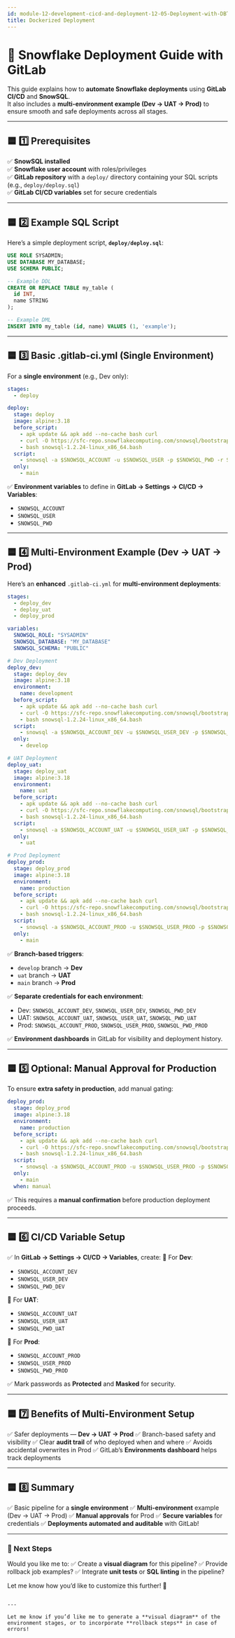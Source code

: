 ```yaml
---
id: module-12-development-cicd-and-deployment-12-05-Deployment-with-DBT-in-Docker
title: Dockerized Deployment
---
```


# 🚀 Snowflake Deployment Guide with GitLab

This guide explains how to **automate Snowflake deployments** using **GitLab CI/CD** and **SnowSQL**.  
It also includes a **multi-environment example (Dev → UAT → Prod)** to ensure smooth and safe deployments across all stages.

---

## 🟦 1️⃣ Prerequisites

✅ **SnowSQL installed**  
✅ **Snowflake user account** with roles/privileges  
✅ **GitLab repository** with a `deploy/` directory containing your SQL scripts (e.g., `deploy/deploy.sql`)  
✅ **GitLab CI/CD variables** set for secure credentials

---

## 🟦 2️⃣ Example SQL Script

Here’s a simple deployment script, **`deploy/deploy.sql`**:

```sql
USE ROLE SYSADMIN;
USE DATABASE MY_DATABASE;
USE SCHEMA PUBLIC;

-- Example DDL
CREATE OR REPLACE TABLE my_table (
  id INT,
  name STRING
);

-- Example DML
INSERT INTO my_table (id, name) VALUES (1, 'example');
````

---

## 🟦 3️⃣ Basic .gitlab-ci.yml (Single Environment)

For a **single environment** (e.g., Dev only):

```yaml
stages:
  - deploy

deploy:
  stage: deploy
  image: alpine:3.18
  before_script:
    - apk update && apk add --no-cache bash curl
    - curl -O https://sfc-repo.snowflakecomputing.com/snowsql/bootstrap/1.2/linux_x86_64/snowsql-1.2.24-linux_x86_64.bash
    - bash snowsql-1.2.24-linux_x86_64.bash
  script:
    - snowsql -a $SNOWSQL_ACCOUNT -u $SNOWSQL_USER -p $SNOWSQL_PWD -r SYSADMIN -d MY_DATABASE -s PUBLIC -f deploy/deploy.sql -o exit_on_error=true
  only:
    - main
```

✅ **Environment variables** to define in **GitLab → Settings → CI/CD → Variables**:

* `SNOWSQL_ACCOUNT`
* `SNOWSQL_USER`
* `SNOWSQL_PWD`

---

## 🟦 4️⃣ Multi-Environment Example (Dev → UAT → Prod)

Here’s an **enhanced** `.gitlab-ci.yml` for **multi-environment deployments**:

```yaml
stages:
  - deploy_dev
  - deploy_uat
  - deploy_prod

variables:
  SNOWSQL_ROLE: "SYSADMIN"
  SNOWSQL_DATABASE: "MY_DATABASE"
  SNOWSQL_SCHEMA: "PUBLIC"

# Dev Deployment
deploy_dev:
  stage: deploy_dev
  image: alpine:3.18
  environment:
    name: development
  before_script:
    - apk update && apk add --no-cache bash curl
    - curl -O https://sfc-repo.snowflakecomputing.com/snowsql/bootstrap/1.2/linux_x86_64/snowsql-1.2.24-linux_x86_64.bash
    - bash snowsql-1.2.24-linux_x86_64.bash
  script:
    - snowsql -a $SNOWSQL_ACCOUNT_DEV -u $SNOWSQL_USER_DEV -p $SNOWSQL_PWD_DEV -r $SNOWSQL_ROLE -d $SNOWSQL_DATABASE -s $SNOWSQL_SCHEMA -f deploy/deploy.sql -o exit_on_error=true
  only:
    - develop

# UAT Deployment
deploy_uat:
  stage: deploy_uat
  image: alpine:3.18
  environment:
    name: uat
  before_script:
    - apk update && apk add --no-cache bash curl
    - curl -O https://sfc-repo.snowflakecomputing.com/snowsql/bootstrap/1.2/linux_x86_64/snowsql-1.2.24-linux_x86_64.bash
    - bash snowsql-1.2.24-linux_x86_64.bash
  script:
    - snowsql -a $SNOWSQL_ACCOUNT_UAT -u $SNOWSQL_USER_UAT -p $SNOWSQL_PWD_UAT -r $SNOWSQL_ROLE -d $SNOWSQL_DATABASE -s $SNOWSQL_SCHEMA -f deploy/deploy.sql -o exit_on_error=true
  only:
    - uat

# Prod Deployment
deploy_prod:
  stage: deploy_prod
  image: alpine:3.18
  environment:
    name: production
  before_script:
    - apk update && apk add --no-cache bash curl
    - curl -O https://sfc-repo.snowflakecomputing.com/snowsql/bootstrap/1.2/linux_x86_64/snowsql-1.2.24-linux_x86_64.bash
    - bash snowsql-1.2.24-linux_x86_64.bash
  script:
    - snowsql -a $SNOWSQL_ACCOUNT_PROD -u $SNOWSQL_USER_PROD -p $SNOWSQL_PWD_PROD -r $SNOWSQL_ROLE -d $SNOWSQL_DATABASE -s $SNOWSQL_SCHEMA -f deploy/deploy.sql -o exit_on_error=true
  only:
    - main
```

✅ **Branch-based triggers**:

* `develop` branch → **Dev**
* `uat` branch → **UAT**
* `main` branch → **Prod**

✅ **Separate credentials for each environment**:

* Dev: `SNOWSQL_ACCOUNT_DEV`, `SNOWSQL_USER_DEV`, `SNOWSQL_PWD_DEV`
* UAT: `SNOWSQL_ACCOUNT_UAT`, `SNOWSQL_USER_UAT`, `SNOWSQL_PWD_UAT`
* Prod: `SNOWSQL_ACCOUNT_PROD`, `SNOWSQL_USER_PROD`, `SNOWSQL_PWD_PROD`

✅ **Environment dashboards** in GitLab for visibility and deployment history.

---

## 🟦 5️⃣ Optional: Manual Approval for Production

To ensure **extra safety in production**, add manual gating:

```yaml
deploy_prod:
  stage: deploy_prod
  image: alpine:3.18
  environment:
    name: production
  before_script:
    - apk update && apk add --no-cache bash curl
    - curl -O https://sfc-repo.snowflakecomputing.com/snowsql/bootstrap/1.2/linux_x86_64/snowsql-1.2.24-linux_x86_64.bash
    - bash snowsql-1.2.24-linux_x86_64.bash
  script:
    - snowsql -a $SNOWSQL_ACCOUNT_PROD -u $SNOWSQL_USER_PROD -p $SNOWSQL_PWD_PROD -r $SNOWSQL_ROLE -d $SNOWSQL_DATABASE -s $SNOWSQL_SCHEMA -f deploy/deploy.sql -o exit_on_error=true
  only:
    - main
  when: manual
```

✅ This requires a **manual confirmation** before production deployment proceeds.

---

## 🟦 6️⃣ CI/CD Variable Setup

✅ In **GitLab → Settings → CI/CD → Variables**, create:
🔐 For **Dev**:

* `SNOWSQL_ACCOUNT_DEV`
* `SNOWSQL_USER_DEV`
* `SNOWSQL_PWD_DEV`

🔐 For **UAT**:

* `SNOWSQL_ACCOUNT_UAT`
* `SNOWSQL_USER_UAT`
* `SNOWSQL_PWD_UAT`

🔐 For **Prod**:

* `SNOWSQL_ACCOUNT_PROD`
* `SNOWSQL_USER_PROD`
* `SNOWSQL_PWD_PROD`

✅ Mark passwords as **Protected** and **Masked** for security.

---

## 🟦 7️⃣ Benefits of Multi-Environment Setup

✅ Safer deployments — **Dev → UAT → Prod**
✅ Branch-based safety and visibility
✅ Clear **audit trail** of who deployed when and where
✅ Avoids accidental overwrites in Prod
✅ GitLab’s **Environments dashboard** helps track deployments

---

## 🟦 8️⃣ Summary

✅ Basic pipeline for a **single environment**
✅ **Multi-environment** example (Dev → UAT → Prod)
✅ **Manual approvals** for Prod
✅ **Secure variables** for credentials
✅ **Deployments automated and auditable** with GitLab!

---

### 🚀 Next Steps

Would you like me to:
✅ Create a **visual diagram** for this pipeline?
✅ Provide rollback job examples?
✅ Integrate **unit tests** or **SQL linting** in the pipeline?

Let me know how you’d like to customize this further! 🚀

```

---

Let me know if you’d like me to generate a **visual diagram** of the environment stages, or to incorporate **rollback steps** in case of errors!
```
